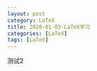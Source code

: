 ```yaml
---
layout: post
category: LaTeX
title: 2020-01-03-LaTeX学习
categories: [LaTeX]
tags: [LaTeX]
---
```

测试2